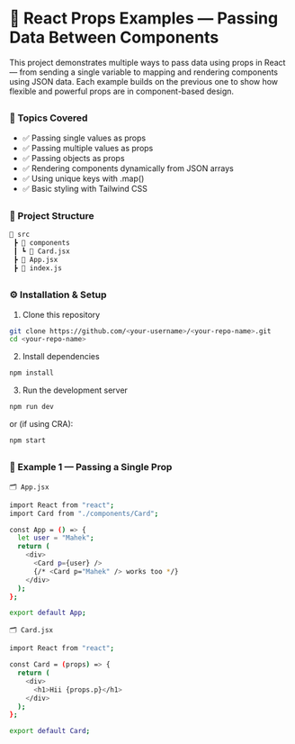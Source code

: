 # 🎯 React Props Examples — Passing Data Between Components

This project demonstrates multiple ways to pass data using props in React — from sending a single variable to mapping and rendering components using JSON data.
Each example builds on the previous one to show how flexible and powerful props are in component-based design.

##

<h3>📘 Topics Covered</h3>

- ✅ Passing single values as props
- ✅ Passing multiple values as props
- ✅ Passing objects as props
- ✅ Rendering components dynamically from JSON arrays
- ✅ Using unique keys with .map()
- ✅ Basic styling with Tailwind CSS

##

<h3>🧱 Project Structure</h3>

```bash
📁 src
 ┣ 📁 components
 ┃ ┗ 📄 Card.jsx
 ┣ 📄 App.jsx
 ┣ 📄 index.js
```

##

<h3>⚙️ Installation & Setup</h3>

1. Clone this repository
```bash
git clone https://github.com/<your-username>/<your-repo-name>.git
cd <your-repo-name>
```

2. Install dependencies
```bash
npm install
```

3. Run the development server
```bash
npm run dev
```

or (if using CRA):
```bash
npm start
```

##

<h3>🧩 Example 1 — Passing a Single Prop</h3>

``
🗂️ App.jsx
``

```bash
import React from "react";
import Card from "./components/Card";

const App = () => {
  let user = "Mahek";
  return (
    <div>
      <Card p={user} />
      {/* <Card p="Mahek" /> works too */}
    </div>
  );
};

export default App;
```

``
🗂️ Card.jsx
``

```bash
import React from "react";

const Card = (props) => {
  return (
    <div>
      <h1>Hii {props.p}</h1>
    </div>
  );
};

export default Card;
```
